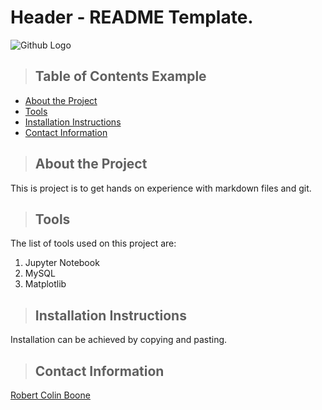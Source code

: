 # Header - README Template.

![Github Logo](https://octodex.github.com/images/mummytocat.gif "Github logo - markdown")

>## Table of Contents Example
* [About the Project](#about_the_project)
* [Tools](#tools)
* [Installation Instructions](#installation_instructions)
* [Contact Information](#contact)

<a class="anchor" id="about_the_project"></a>
>## About the Project
This is project is to get hands on experience with markdown files and git.

<a class="anchor" id="tools"></a>
>## Tools
The list of tools used on this project are:
1. Jupyter Notebook
2. MySQL
3. Matplotlib

<a class="anchor" id="installation_instructions"></a>
>## Installation Instructions
Installation can be achieved by copying and pasting.

<a class="anchor" id="contact"></a>
>## Contact Information
[Robert Colin Boone](www.linkedin.com/in/robert-c-boone-849591172)
